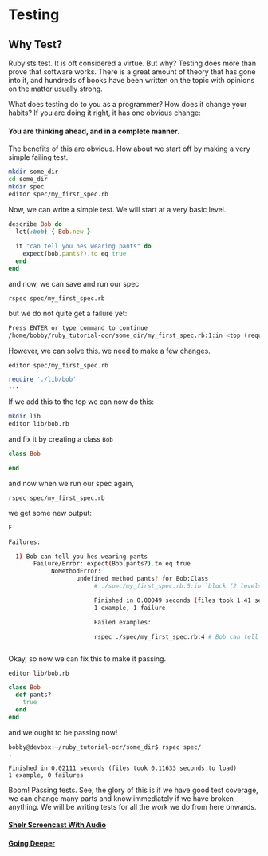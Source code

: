 # Testing
## Why Test?
Rubyists test. It is oft considered a virtue. But why? Testing does more than prove that software
works. There is a great amount of theory that has gone into it, and hundreds of books have been
written on the topic with opinions on the matter usually strong.

What does testing do to you as a programmer? How does it change your habits? If you are doing it
right, it has one obvious change:

#### You are thinking ahead, and in a complete manner.

The benefits of this are obvious. How about we start off by making a very simple failing test.

```BASH
mkdir some_dir
cd some_dir
mkdir spec
editor spec/my_first_spec.rb
```

Now, we can write a simple test. We will start at a very basic level.

```RUBY
describe Bob do
  let(:bob) { Bob.new }
  
  it "can tell you hes wearing pants" do
    expect(bob.pants?).to eq true
  end
end
```

and now, we can save and run our spec

`rspec spec/my_first_spec.rb`

but we do not quite get a failure yet:

```BASH
Press ENTER or type command to continue
/home/bobby/ruby_tutorial-ocr/some_dir/my_first_spec.rb:1:in <top (required)>: uninitialized constant Bob (NameError)
```

However, we can solve this. we need to  make a few changes.

`editor spec/my_first_spec.rb`

```RUBY
require './lib/bob'
...
```

If we add this to the top we can now do this:

```BASH
mkdir lib
editor lib/bob.rb
```

and fix it by creating a class `Bob`

```RUBY
class Bob

end

```

and now when we run our spec again,

`rspec spec/my_first_spec.rb`

we get some new output:

```BASH
F

Failures:

  1) Bob can tell you hes wearing pants
       Failure/Error: expect(Bob.pants?).to eq true
            NoMethodError:
                   undefined method pants? for Bob:Class
                        # ./spec/my_first_spec.rb:5:in `block (2 levels) in <top (required)>

                        Finished in 0.00049 seconds (files took 1.41 seconds to load)
                        1 example, 1 failure

                        Failed examples:

                        rspec ./spec/my_first_spec.rb:4 # Bob can tell you hes wearing pants



```

Okay, so now we can fix this to make it passing.

`editor lib/bob.rb`

```RUBY
class Bob
  def pants?
    true
  end
end

```

and we ought to be passing now!

```
bobby@devbox:~/ruby_tutorial-ocr/some_dir$ rspec spec/
.

Finished in 0.02111 seconds (files took 0.11633 seconds to load)
1 example, 0 failures

```

Boom! Passing tests. See, the glory of this is if we have good test coverage, we can change many parts
and know immediately if we have broken anything. We will be writing tests for all the work we do from
here onwards.

#### [Shelr Screencast With Audio](/shelr/1426787266/)

#### [Going Deeper](/introduction/bot.md)
